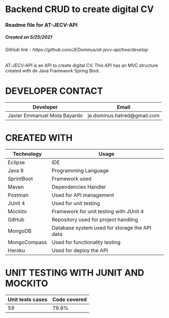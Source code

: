 # Backend CRUD to create digital CV
<h3>Readme file for AT-JECV-API</h3>
<h5>Created on 5/25/2021</h5>
<h6>GitHub link - https://github.com/JEDominus/at-jecv-api/tree/develop</h6>

<p>AT-JECV-API is an API to create digital CV.
  This API has an MVC structure created with de Java Framework Spring Boot.</p>

# DEVELOPER CONTACT

<table summary="Backend developer">
  <thead>
    <tr>
      <th scope="col">Developer</th>
      <th scope="col">Email</th>
    </tr>
  </thead>
  <tbody>
    <tr>
		  <td>Javier Emmanuel Mota Bayardo</td>
		  <td>je.dominus.hatred@gmail.com</td>
    </tr>
  </tbody>
</table>

# CREATED WITH

<table>
  <thead>
    <tr>
      <th scope="col">Technology</th>
      <th scope="col">Usage</th>
    </tr>
  </thead>
<tbody>
  <tr>
    <td>Eclipse</td>
    <td>IDE</td>
  </tr>
  <tr>
    <td>Java 8</td>
    <td>Programming Language</td>
  </tr>
  <tr>
    <td>SprintBoot</td>
    <td>Framework used</td>
  </tr>
  <tr>
    <td>Maven</td>
    <td>Dependencies Handler</td>
  </tr>
  <tr>
    <td>Postman</td>
    <td>Used for API management</td>
  </tr>
  <tr>
    <td>JUnit 4</td>
    <td>Used for unit testing</td>
  </tr>
  <tr>
    <td>Mockito</td>
    <td>Framework for unit testing with JUnit 4</td>
  </tr>
  <tr>
    <td>GitHub</td>
    <td>Repository used for project handling</td>
  </tr>
  <tr>
    <td>MongoDB</td>
    <td>Database system used for storage the API data</td>
  </tr>
  <tr>
    <td>MongoCompass</td>
    <td>Used for functionality testing</td>
  </tr>
  <tr>
    <td>Heroku</td>
    <td>Used for deploy the API</td>
  </tr>
</tbody>
</table>

# UNIT TESTING WITH JUNIT AND MOCKITO

<table summary="Backend developer">
  <thead>
    <tr>
      <th scope="col">Unit tests cases</th>
      <th scope="col">Code covered</th>
    </tr>
  </thead>
  <tbody>
    <tr>
		  <td>59</td>
		  <td>79.8%</td>
    </tr>
  </tbody>
</table>
